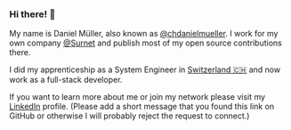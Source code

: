 ### Hi there! 👋

My name is Daniel Müller, also known as [@chdanielmueller](https://github.com/chdanielmueller).
I work for my own company [@Surnet](https://github.com/Surnet) and publish most of my open source contributions there.

I did my apprenticeship as a System Engineer in [Switzerland 🇨🇭](https://goo.gl/maps/MSF7yh61rdnBymNV7) and now work as a full-stack developer.

If you want to learn more about me or join my network please visit my [LinkedIn](https://www.linkedin.com/in/chdanielmueller/) profile.
(Please add a short message that you found this link on GitHub or otherwise I will probably reject the request to connect.)
